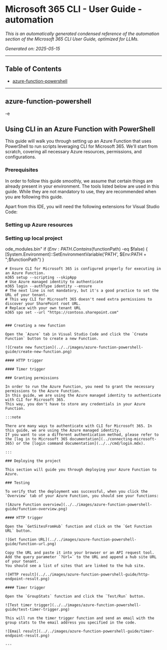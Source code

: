<!-- DISCLAIMER: All secrets, passwords, and sensitive values in this document are examples only and not real credentials. -->
# Microsoft 365 CLI - User Guide - automation

*This is an automatically generated condensed reference of the automation section of the Microsoft 365 CLI User Guide, optimized for LLMs.*

*Generated on: 2025-05-15*

---

## Table of Contents

- [azure-function-powershell](#azure-function-powershell)

---

## azure-function-powershell

-e <!-- DISCLAIMER: All secrets, passwords, and sensitive values in this document are examples only and not real credentials. -->

## Using CLI in an Azure Function with PowerShell

This guide will walk you through setting up an Azure Function that uses PowerShell to run scripts leveraging CLI for Microsoft 365. We'll start from scratch, covering all necessary Azure resources, permissions, and configurations.

### Prerequisites

In order to follow this guide smoothly, we assume that certain things are already present in your environment.
The tools listed below are used in this guide. While they are not mandatory to use, they are recommended when you are following this guide.

Apart from this IDE, you will need the following extensions for Visual Studio Code:

### Setting up Azure resources

### Setting up local project

ode_modules\.bin" 
    if ($Env:PATH.Contains($functionPath) -eq $false) {
      [System.Environment]::SetEnvironmentVariable('PATH', $Env:PATH + ";$functionPath")
    }

```
# Ensure CLI for Microsoft 365 is configured properly for executing in an Azure Function.
m365 setup --scripting --skipApp
# Use Azure managed identity to authenticate
m365 login --authType identity --ensure
# The next line is not mandatory, but it's a good practice to set the URL of your tenant.
# This way CLI for Microsoft 365 doesn't need extra permissions to discover your SharePoint root URL.
# Replace with your own tenant URL
m365 spo set --url "https://contoso.sharepoint.com"
```
```

### Creating a new function

Open the `Azure` tab in Visual Studio Code and click the `Create Function` button to create a new Function.

![Create new function](../../images/azure-function-powershell-guide/create-new-function.png)

#### HTTP trigger

#### Timer trigger

### Granting permissions

In order to run the Azure Function, you need to grant the necessary permissions to the Azure Function.
In this guide, we are using the Azure managed identity to authenticate with CLI for Microsoft 365.
This way, you don't have to store any credentials in your Azure Function.

:::note

There are many ways to authenticate with CLI for Microsoft 365. In this guide, we are using the Azure managed identity.
If you want to use a different authentication method, please refer to the [log in to Microsoft 365 documentation](../connecting-microsoft-365) or the [login command documentation](../../cmd/login.mdx).

:::

### Deploying the project

This section will guide you through deploying your Azure Function to Azure.

### Testing

To verify that the deployment was successful, when you click the `Overview` tab of your Azure Function, you should see your functions:

![Azure Function overview](../../images/azure-function-powershell-guide/function-overview.png)

#### HTTP trigger

Open the `GetSitesFromHub` function and click on the `Get Function URL` button.

![Get function URL](../../images/azure-function-powershell-guide/function-url.png)

Copy the URL and paste it into your browser or an API request tool.
Add the query parameter `?Url=` to the URL and append a hub site URL of your tenant.
You should see a list of sites that are linked to the hub site.

![HTTP result](../../images/azure-function-powershell-guide/http-endpoint-result.png)

#### Timer trigger

Open the `GroupStats` function and click the `Test/Run` button.

![Test timer trigger](../../images/azure-function-powershell-guide/test-timer-trigger.png)

This will run the timer trigger function and send an email with the group stats to the email address you specified in the code.

![Email result](../../images/azure-function-powershell-guide/timer-endpoint-result.png)

---

